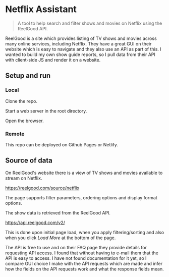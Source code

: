 # Netflix Assistant
> A tool to help search and filter shows and movies on Netflix using the ReelGood API.

ReelGood is a site which provides listing of TV shows and movies across many online services, including Netflix. They have a great GUI on their website which is easy to navigate and they also use an API as part of this. I wanted to build my own show guide reports, so I pull data from their API with client-side JS and render it on a website.

## Setup and run

### Local

Clone the repo.


Start a web server in the root directory.

Open the browser.

### Remote

This repo can be deployed on Github Pages or Netlify.

## Source of data

On ReelGood's website there is a view of TV shows and movies available to stream on Netflix.

https://reelgood.com/source/netflix

The page supports filter parameters, ordering options and display format options.

The show data is retrieved from the ReelGood API.

https://api.reelgood.com/v2/

This is done upon initial page load, when you apply filtering/sorting and also when you click _Load More_ at the bottom of the page.

The API is free to use and on their FAQ page they provide details for requesting API access. I found that without having to e-mail them that the API is easy to access. I have not found documentation for it yet, so I compare GUI choice I make with the API requests which are made and infer how the fields on the API requests work and what the response fields mean.
